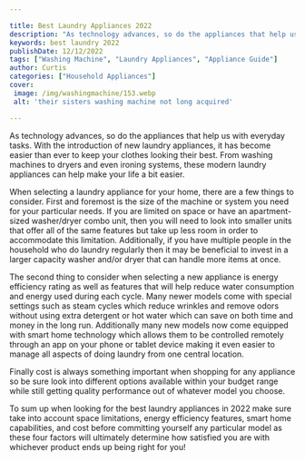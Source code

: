 ```yaml
---

title: Best Laundry Appliances 2022
description: "As technology advances, so do the appliances that help us with everyday tasks. With the introduction of new laundry appliances, it...scroll on and keep learning"
keywords: best laundry 2022
publishDate: 12/12/2022
tags: ["Washing Machine", "Laundry Appliances", "Appliance Guide"]
author: Curtis
categories: ["Household Appliances"]
cover: 
 image: /img/washingmachine/153.webp
 alt: 'their sisters washing machine not long acquired'

---
```


As technology advances, so do the appliances that help us with everyday tasks. With the introduction of new laundry appliances, it has become easier than ever to keep your clothes looking their best. From washing machines to dryers and even ironing systems, these modern laundry appliances can help make your life a bit easier.

When selecting a laundry appliance for your home, there are a few things to consider. First and foremost is the size of the machine or system you need for your particular needs. If you are limited on space or have an apartment-sized washer/dryer combo unit, then you will need to look into smaller units that offer all of the same features but take up less room in order to accommodate this limitation. Additionally, if you have multiple people in the household who do laundry regularly then it may be beneficial to invest in a larger capacity washer and/or dryer that can handle more items at once.

The second thing to consider when selecting a new appliance is energy efficiency rating as well as features that will help reduce water consumption and energy used during each cycle. Many newer models come with special settings such as steam cycles which reduce wrinkles and remove odors without using extra detergent or hot water which can save on both time and money in the long run. Additionally many new models now come equipped with smart home technology which allows them to be controlled remotely through an app on your phone or tablet device making it even easier to manage all aspects of doing laundry from one central location. 

Finally cost is always something important when shopping for any appliance so be sure look into different options available within your budget range while still getting quality performance out of whatever model you choose. 

To sum up when looking for the best laundry appliances in 2022 make sure take into account space limitations, energy efficiency features, smart home capabilities, and cost before committing yourself any particular model as these four factors will ultimately determine how satisfied you are with whichever product ends up being right for you!
